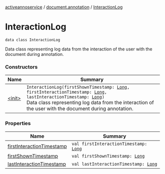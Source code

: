 [activeannoservice](../../index.md) / [document.annotation](../index.md) / [InteractionLog](./index.md)

# InteractionLog

`data class InteractionLog`

Data class representing log data from the interaction of the user with the document during annotation.

### Constructors

| Name | Summary |
|---|---|
| [&lt;init&gt;](-init-.md) | `InteractionLog(firstShownTimestamp: `[`Long`](https://kotlinlang.org/api/latest/jvm/stdlib/kotlin/-long/index.html)`, firstInteractionTimestamp: `[`Long`](https://kotlinlang.org/api/latest/jvm/stdlib/kotlin/-long/index.html)`, lastInteractionTimestamp: `[`Long`](https://kotlinlang.org/api/latest/jvm/stdlib/kotlin/-long/index.html)`)`<br>Data class representing log data from the interaction of the user with the document during annotation. |

### Properties

| Name | Summary |
|---|---|
| [firstInteractionTimestamp](first-interaction-timestamp.md) | `val firstInteractionTimestamp: `[`Long`](https://kotlinlang.org/api/latest/jvm/stdlib/kotlin/-long/index.html) |
| [firstShownTimestamp](first-shown-timestamp.md) | `val firstShownTimestamp: `[`Long`](https://kotlinlang.org/api/latest/jvm/stdlib/kotlin/-long/index.html) |
| [lastInteractionTimestamp](last-interaction-timestamp.md) | `val lastInteractionTimestamp: `[`Long`](https://kotlinlang.org/api/latest/jvm/stdlib/kotlin/-long/index.html) |
